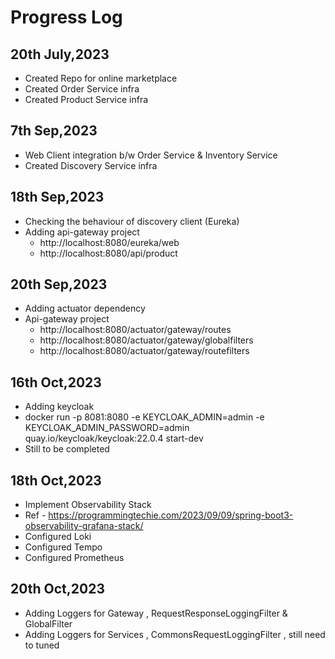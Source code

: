 #  Progress Log

## 20th July,2023 
 - Created Repo for online marketplace 
 - Created Order Service infra 
 - Created Product Service infra 

## 7th Sep,2023
- Web Client integration b/w Order Service & Inventory Service 
- Created Discovery Service infra 

## 18th Sep,2023
- Checking the behaviour of discovery client (Eureka)
- Adding api-gateway project 
  - http://localhost:8080/eureka/web
  - http://localhost:8080/api/product

## 20th Sep,2023
- Adding actuator dependency
- Api-gateway project 
  - http://localhost:8080/actuator/gateway/routes
  - http://localhost:8080/actuator/gateway/globalfilters
  - http://localhost:8080/actuator/gateway/routefilters

## 16th Oct,2023
- Adding keycloak
- docker run -p 8081:8080 -e KEYCLOAK_ADMIN=admin -e KEYCLOAK_ADMIN_PASSWORD=admin quay.io/keycloak/keycloak:22.0.4 start-dev
- Still to be completed

## 18th Oct,2023
- Implement Observability Stack 
- Ref - https://programmingtechie.com/2023/09/09/spring-boot3-observability-grafana-stack/
- Configured Loki 
- Configured Tempo
- Configured Prometheus 

## 20th Oct,2023
- Adding Loggers for Gateway , RequestResponseLoggingFilter & GlobalFilter
- Adding Loggers for Services , CommonsRequestLoggingFilter , still need to tuned
